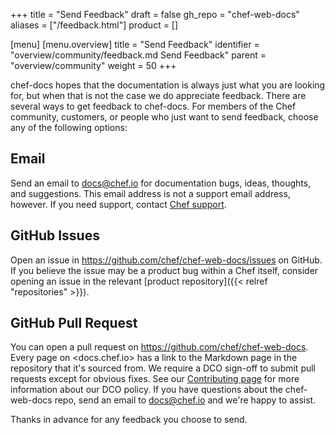+++
title = "Send Feedback"
draft = false
gh_repo = "chef-web-docs"
aliases = ["/feedback.html"]
product = []

[menu]
  [menu.overview]
    title = "Send Feedback"
    identifier = "overview/community/feedback.md Send Feedback"
    parent = "overview/community"
    weight = 50
+++

chef-docs hopes that the documentation is always just what you are
looking for, but when that is not the case we do appreciate
feedback. There are several ways to get feedback to chef-docs. For
members of the Chef community, customers, or people who just want to
send feedback, choose any of the following options:

## Email

Send an email to <docs@chef.io> for documentation bugs,
ideas, thoughts, and suggestions. This email address is
not a support email address, however. If you need support,
contact [Chef support](https://supportlink.chef.io/).

## GitHub Issues

Open an issue in <https://github.com/chef/chef-web-docs/issues>
on GitHub. If you believe the issue may be a product bug within a Chef
itself, consider opening an issue in the relevant [product repository]({{< relref "repositories" >}}).

## GitHub Pull Request

You can open a pull request on <https://github.com/chef/chef-web-docs>. Every page on <docs.chef.io> has a link to the Markdown page in the repository that it's sourced from. We require a DCO sign-off
to submit pull requests except for obvious fixes. See
our [Contributing page](https://github.com/chef/chef/blob/main/CONTRIBUTING.md#developer-certification-of-origin-dco)
for more information about our DCO policy. If you have questions
about the chef-web-docs repo, send an email to <docs@chef.io> and we're
happy to assist.

Thanks in advance for any feedback you choose to send.
